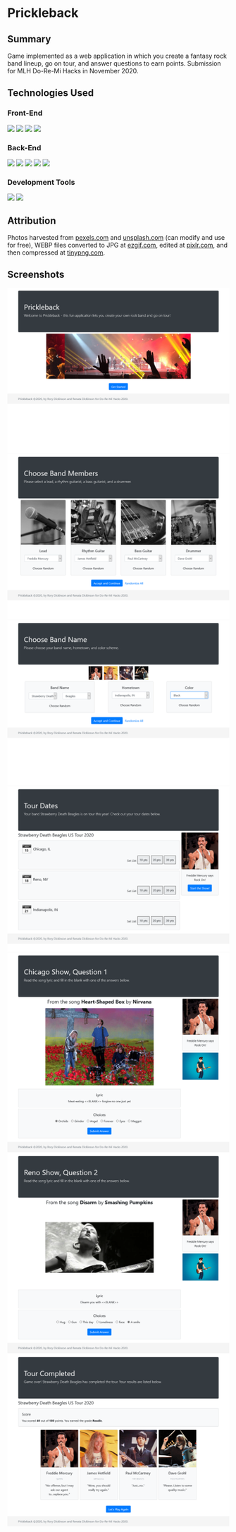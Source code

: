 # Prickleback

## Summary

Game implemented as a web application in which you create a fantasy rock band lineup, go on tour, and answer questions to earn points. Submission for MLH Do-Re-Mi Hacks in November 2020.

## Technologies Used

### Front-End

![](https://img.shields.io/badge/Code-HTML5-informational?style=flat&logo=html&logoColor=white&color=sucess)
![](https://img.shields.io/badge/Code-CSS-informational?style=flat&logo=css&logoColor=white&color=sucess)
![](https://img.shields.io/badge/Code-Bootstrap-informational?style=flat&logo=bootstrap&logoColor=white&color=sucess)
![](https://img.shields.io/badge/Code-Thymeleaf-informational?style=flat&logo=thymeleaf&logoColor=white&color=sucess)

### Back-End

![](https://img.shields.io/badge/Code-SpringBoot-informational?style=flat&logo=springboot&logoColor=white&color=success)
![](https://img.shields.io/badge/Code-Maven-informational?style=flat&logo=maven&logoColor=white&color=success)
![](https://img.shields.io/badge/Code-Docker-informational?style=flat&logo=docker&logoColor=white&color=success)
![](https://img.shields.io/badge/Code-Flyway-informational?style=flat&logo=flyway&logoColor=white&color=success)
![](https://img.shields.io/badge/Code-CockroachDB-informational?style=flat&logo=cockroachdb&logoColor=white&color=success)

### Development Tools

![](https://img.shields.io/badge/Git-informational?style=flat&logo=git&logoColor=white&color=sucess)
![](https://img.shields.io/badge/GitHub-informational?style=flat&logo=github&logoColor=white&color=sucess)

## Attribution

Photos harvested from [pexels.com](https://www.pexels.com) and [unsplash.com](https://unsplash.com) (can modify and use for free), WEBP files converted to JPG at [ezgif.com](https://ezgif.com/), edited at [pixlr.com](https://pixlr.com/x/), and then compressed at [tinypng.com](https://tinypng.com/).

## Screenshots

![Index page](images/prickleback-1.png)
![Choose musicians page](images/prickleback-2.png)
![Choose band name page](images/prickleback-3.png)
![Tour overview page](images/prickleback-4.png)
![Sample question page 1](images/prickleback-5.png)
![Sample question page 2](images/prickleback-6.png)
![Tour completed page](images/prickleback-7.png)
